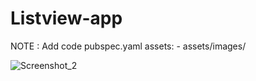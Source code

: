 # Listview-app
NOTE : Add code pubspec.yaml  assets:
     - assets/images/

![Screenshot_2](https://user-images.githubusercontent.com/64466834/136141238-d56f080b-fe76-4a70-b1dd-57e38028219a.png)
